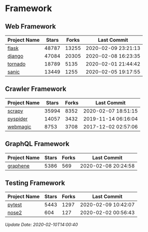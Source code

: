 # Framework

## Web Framework

| Project Name | Stars | Forks | Last Commit |
| ------------ | ----- | ----- | ----------- |
| [flask](https://github.com/pallets/flask) | 48787 | 13255 | 2020-02-09 23:21:13 |
| [django](https://github.com/django/django) | 47084 | 20305 | 2020-02-08 16:23:35 |
| [tornado](https://github.com/tornadoweb/tornado) | 18789 | 5135 | 2020-02-01 21:44:42 |
| [sanic](https://github.com/huge-success/sanic) | 13449 | 1255 | 2020-02-05 19:17:55 |

## Crawler Framework

| Project Name | Stars | Forks | Last Commit |
| ------------ | ----- | ----- | ----------- |
| [scrapy](https://github.com/scrapy/scrapy) | 35994 | 8352 | 2020-02-07 18:51:15 |
| [pyspider](https://github.com/binux/pyspider) | 14057 | 3432 | 2019-11-14 06:16:04 |
| [webmagic](https://github.com/code4craft/webmagic) | 8753 | 3708 | 2017-12-02 02:57:06 |

## GraphQL Framework

| Project Name | Stars | Forks | Last Commit |
| ------------ | ----- | ----- | ----------- |
| [graphene](https://github.com/graphql-python/graphene) | 5386 | 569 | 2020-02-08 20:24:58 |

## Testing Framework

| Project Name | Stars | Forks | Last Commit |
| ------------ | ----- | ----- | ----------- |
| [pytest](https://github.com/pytest-dev/pytest) | 5443 | 1297 | 2020-02-09 10:42:07 |
| [nose2](https://github.com/nose-devs/nose2) | 604 | 127 | 2020-02-02 00:56:43 |

*Update Date: 2020-02-10T14:00:40*